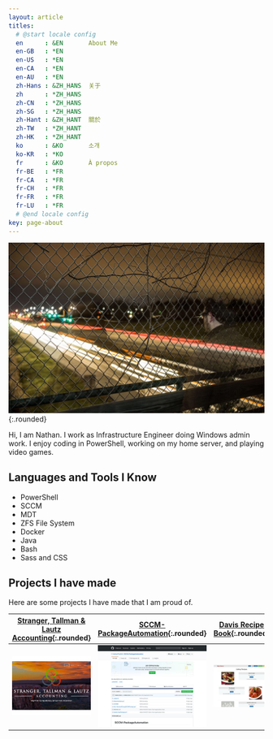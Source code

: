 ```yaml
---
layout: article
titles:
  # @start locale config
  en      : &EN       About Me
  en-GB   : *EN
  en-US   : *EN
  en-CA   : *EN
  en-AU   : *EN
  zh-Hans : &ZH_HANS  关于
  zh      : *ZH_HANS
  zh-CN   : *ZH_HANS
  zh-SG   : *ZH_HANS
  zh-Hant : &ZH_HANT  關於
  zh-TW   : *ZH_HANT
  zh-HK   : *ZH_HANT
  ko      : &KO       소개
  ko-KR   : *KO
  fr      : &KO       À propos
  fr-BE   : *FR
  fr-CA   : *FR
  fr-CH   : *FR
  fr-FR   : *FR
  fr-LU   : *FR
  # @end locale config
key: page-about
---
```


![Self Portrait](/assets/images/selfportrait.jpg){:.rounded}

Hi, I am Nathan. I work as Infrastructure Engineer doing Windows admin work. I enjoy coding in PowerShell, working on my home server, and playing video games.

## Languages and Tools I Know

- PowerShell
- SCCM
- MDT
- ZFS File System
- Docker
- Java
- Bash
- Sass and CSS

## Projects I have made

Here are some projects I have made that I am proud of.

| [Stranger, Tallman & Lautz Accounting](https://www.stlaccountinggrandjunction.com/){:.rounded} | [SCCM-PackageAutomation](https://github.com/NathanTheGr8/SCCM-PackageAutomation){:.rounded} | [Davis Recipe Book](https://davisrecipebook.herokuapp.com/){:.rounded} |
| --- |  --- | --- |
| ![Stranger, Tallman & Lautz Accounting](/assets/images/portfolio/StrangerTallmanLautz.jpg) | ![SCCM-PackageAutomation](/assets/images/portfolio/SCCM-PackageAutomation.jpg) | ![Davis Recipe Book](/assets/images/portfolio/DavisRecipeBook.jpg) |
